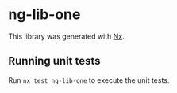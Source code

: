 # ng-lib-one

This library was generated with [Nx](https://nx.dev).

## Running unit tests

Run `nx test ng-lib-one` to execute the unit tests.

